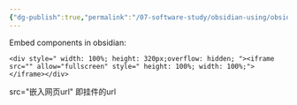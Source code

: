 ```yaml
---
{"dg-publish":true,"permalink":"/07-software-study/obsidian-using/obsidian-application/embed-components-in-obsidian-obsidian/","title":"How wordpress embeds Bilibili videos"}
---
```


Embed components in obsidian:

```
<div style=" width: 100%; height: 320px;overflow: hidden; "><iframe src="" allow="fullscreen" style=" height: 100%; width: 100%;"></iframe></div>
```

src="嵌入网页url"
即挂件的url